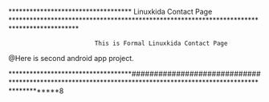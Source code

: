 *********************************** Linuxkida Contact Page *******************************************************************************************
             
             
                            This is Formal Linuxkida Contact Page

@Here is second android app project.


***********************************#############################************************************************************************************8
